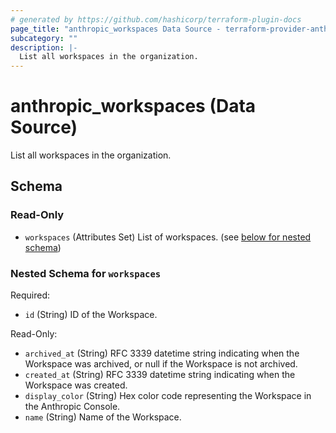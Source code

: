 ```yaml
---
# generated by https://github.com/hashicorp/terraform-plugin-docs
page_title: "anthropic_workspaces Data Source - terraform-provider-anthropic"
subcategory: ""
description: |-
  List all workspaces in the organization.
---
```


# anthropic_workspaces (Data Source)

List all workspaces in the organization.



<!-- schema generated by tfplugindocs -->
## Schema

### Read-Only

- `workspaces` (Attributes Set) List of workspaces. (see [below for nested schema](#nestedatt--workspaces))

<a id="nestedatt--workspaces"></a>
### Nested Schema for `workspaces`

Required:

- `id` (String) ID of the Workspace.

Read-Only:

- `archived_at` (String) RFC 3339 datetime string indicating when the Workspace was archived, or null if the Workspace is not archived.
- `created_at` (String) RFC 3339 datetime string indicating when the Workspace was created.
- `display_color` (String) Hex color code representing the Workspace in the Anthropic Console.
- `name` (String) Name of the Workspace.
